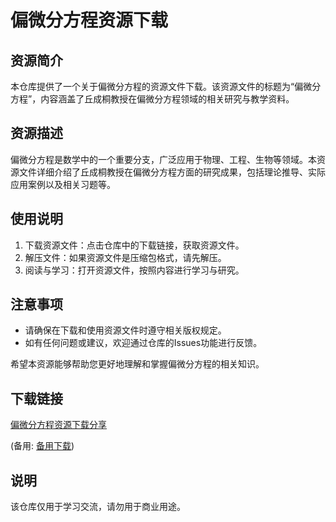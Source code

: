 # 偏微分方程资源下载

## 资源简介

本仓库提供了一个关于偏微分方程的资源文件下载。该资源文件的标题为“偏微分方程”，内容涵盖了丘成桐教授在偏微分方程领域的相关研究与教学资料。

## 资源描述

偏微分方程是数学中的一个重要分支，广泛应用于物理、工程、生物等领域。本资源文件详细介绍了丘成桐教授在偏微分方程方面的研究成果，包括理论推导、实际应用案例以及相关习题等。

## 使用说明

1. 下载资源文件：点击仓库中的下载链接，获取资源文件。
2. 解压文件：如果资源文件是压缩包格式，请先解压。
3. 阅读与学习：打开资源文件，按照内容进行学习与研究。

## 注意事项

- 请确保在下载和使用资源文件时遵守相关版权规定。
- 如有任何问题或建议，欢迎通过仓库的Issues功能进行反馈。

希望本资源能够帮助您更好地理解和掌握偏微分方程的相关知识。

## 下载链接
[偏微分方程资源下载分享](https://pan.quark.cn/s/ebbe9b0dffa7) 

(备用: [备用下载](https://pan.baidu.com/s/1ft6aZ0yBmNhkfgPZ5qtIjA?pwd=1234))

## 说明

该仓库仅用于学习交流，请勿用于商业用途。
